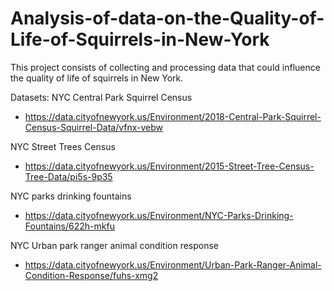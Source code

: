 # Analysis-of-data-on-the-Quality-of-Life-of-Squirrels-in-New-York
This project consists of collecting and processing data that could influence the quality of life of squirrels in New York.

Datasets:
NYC Central Park Squirrel Census
* https://data.cityofnewyork.us/Environment/2018-Central-Park-Squirrel-Census-Squirrel-Data/vfnx-vebw

NYC Street Trees Census
* https://data.cityofnewyork.us/Environment/2015-Street-Tree-Census-Tree-Data/pi5s-9p35

NYC parks drinking fountains
* https://data.cityofnewyork.us/Environment/NYC-Parks-Drinking-Fountains/622h-mkfu

NYC Urban park ranger animal condition response
* https://data.cityofnewyork.us/Environment/Urban-Park-Ranger-Animal-Condition-Response/fuhs-xmg2


